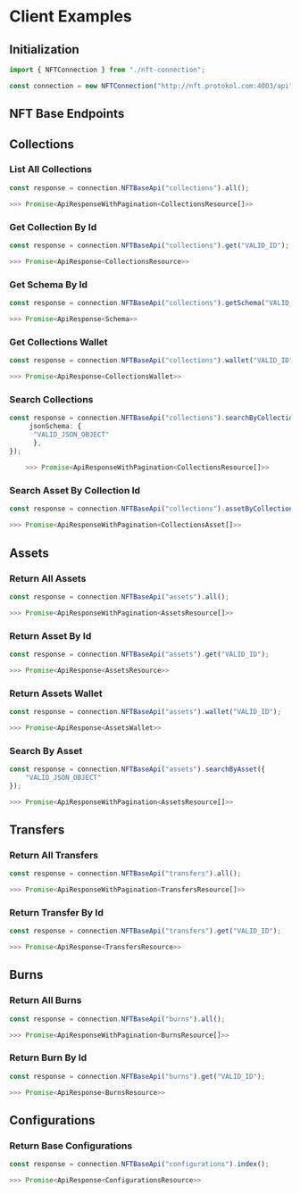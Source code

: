 # Client Examples

## Initialization

```typescript
import { NFTConnection } from "./nft-connection";

const connection = new NFTConnection("http://nft.protokol.com:4003/api");
```

## NFT Base Endpoints

## Collections

### List All Collections

```typescript
const response = connection.NFTBaseApi("collections").all();

>>> Promise<ApiResponseWithPagination<CollectionsResource[]>>
```

### Get Collection By Id

```typescript
const response = connection.NFTBaseApi("collections").get("VALID_ID");

>>> Promise<ApiResponse<CollectionsResource>>
```

### Get Schema By Id 

```typescript
const response = connection.NFTBaseApi("collections").getSchema("VALID_ID");

>>> Promise<ApiResponse<Schema>>
```

### Get Collections Wallet 

```typescript
const response = connection.NFTBaseApi("collections").wallet("VALID_ID");

>>> Promise<ApiResponse<CollectionsWallet>>
```

### Search Collections

```typescript
const response = connection.NFTBaseApi("collections").searchByCollections({
     jsonSchema: {
      "VALID_JSON_OBJECT"
      },
});
    
    >>> Promise<ApiResponseWithPagination<CollectionsResource[]>>
```

### Search Asset By Collection Id 

```typescript
const response = connection.NFTBaseApi("collections").assetByCollectionId("VALID_ID");

>>> Promise<ApiResponseWithPagination<CollectionsAsset[]>>
```

## Assets

### Return All Assets

```typescript
const response = connection.NFTBaseApi("assets").all();

>>> Promise<ApiResponseWithPagination<AssetsResource[]>>
```

### Return Asset By Id

```typescript
const response = connection.NFTBaseApi("assets").get("VALID_ID");

>>> Promise<ApiResponse<AssetsResource>> 
```

### Return Assets Wallet

```typescript
const response = connection.NFTBaseApi("assets").wallet("VALID_ID");

>>> Promise<ApiResponse<AssetsWallet>>
```

### Search By Asset

```typescript
const response = connection.NFTBaseApi("assets").searchByAsset({
    "VALID_JSON_OBJECT"
});

>>> Promise<ApiResponseWithPagination<AssetsResource[]>>
```

## Transfers

### Return All Transfers

```typescript
const response = connection.NFTBaseApi("transfers").all();

>>> Promise<ApiResponseWithPagination<TransfersResource[]>>
```

### Return Transfer By Id

```typescript
const response = connection.NFTBaseApi("transfers").get("VALID_ID");

>>> Promise<ApiResponse<TransfersResource>>
```

## Burns

### Return All Burns

```typescript
const response = connection.NFTBaseApi("burns").all();

>>> Promise<ApiResponseWithPagination<BurnsResource[]>>
```

### Return Burn By Id

```typescript
const response = connection.NFTBaseApi("burns").get("VALID_ID");

>>> Promise<ApiResponse<BurnsResource>> 
```

## Configurations

### Return Base Configurations

```typescript
const response = connection.NFTBaseApi("configurations").index();

>>> Promise<ApiResponse<ConfigurationsResource>>
```



